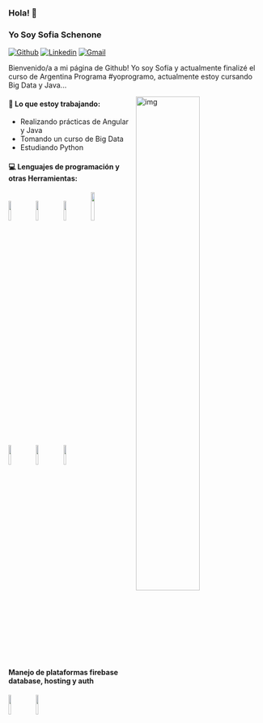 ### Hola! 👋 
### Yo Soy Sofia Schenone

[![Github](https://img.shields.io/badge/-Github-000?style=flat&logo=Github&logoColor=white)](https://github.com/profsofia)
[![Linkedin](https://img.shields.io/badge/-LinkedIn-blue?style=flat&logo=Linkedin&logoColor=white)](https://www.linkedin.com/in/sofiaschenone/)
[![Gmail](https://img.shields.io/badge/-Gmail-c14438?style=flat&logo=Gmail&logoColor=white)](mailto:sofiainesschenone@gmail.com)

Bienvenido/a a mi página de Github! Yo soy Sofía y actualmente finalizé el curso de Argentina Programa #yoprogramo, actualmente estoy cursando Big Data y Java...   

<img align="right" alt="img" src="https://res.cloudinary.com/sofiaschenone/image/upload/v1660161542/portfolio/Dise%C3%B1o_sin_t%C3%ADtulo_bgmaqn.gif" width="50%" height="auto" />


#### 🌱 Lo que estoy trabajando: 
- Realizando prácticas de Angular y Java
- Tomando un curso de Big Data 
- Estudiando Python

#### :computer: Lenguajes de programación y otras Herramientas: 
<!--
<p>
	<img width="50%" align="right" src="https://github-readme-stats.vercel.app/api?username=FernandoRoldan93&show_icons=true&hide_border=true" />
-->
<code><img width="10%" src="https://www.vectorlogo.zone/logos/java/java-ar21.svg"></code>
<code><img width="10%" src="https://www.vectorlogo.zone/logos/mysql/mysql-ar21.svg"></code>
<code><img width="10%" src="https://www.vectorlogo.zone/logos/typescriptlang/typescriptlang-ar21.svg"></code>
<code><img width="12%" src="https://www.vectorlogo.zone/logos/javascript/javascript-horizontal.svg"></code>

<br />
<code><img width="10%" src="https://www.vectorlogo.zone/logos/angular/angular-ar21.svg"></code>
<code><img width="10%" src="https://www.vectorlogo.zone/logos/springio/springio-ar21.svg"></code>
<code><img width="10%" src="https://www.vectorlogo.zone/logos/kotlinlang/kotlinlang-ar21.svg"></code>
</p>
<br />

#### Manejo de plataformas firebase database, hosting y auth 
<code><img width="10%" src="https://www.vectorlogo.zone/logos/firebase/firebase-ar21.svg"></code>
<code><img width="10%" src="https://www.vectorlogo.zone/logos/heroku/heroku-ar21.svg"></code>
